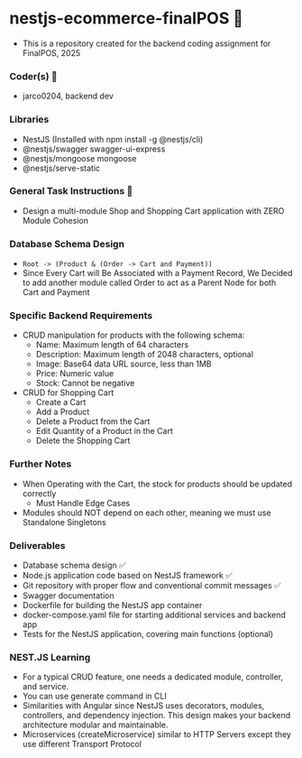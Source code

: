 # nestjs-ecommerce-finalPOS 🚀
- This is a repository created for the backend coding assignment for FinalPOS, 2025

### Coder(s) 🦾
- jarco0204, backend dev

### Libraries
- NestJS (Installed with npm install -g @nestjs/cli)
- @nestjs/swagger swagger-ui-express
- @nestjs/mongoose mongoose
- @nestjs/serve-static
                            
### General Task Instructions 👑
- Design a multi-module Shop and Shopping Cart application with ZERO Module Cohesion

### Database Schema Design
- `Root -> (Product & (Order -> Cart and Payment))`
- Since Every Cart will Be Associated with a Payment Record, We Decided to add another module called Order to act as a Parent Node for both Cart and Payment

### Specific Backend Requirements
- CRUD manipulation for products with the following schema:
    - Name: Maximum length of 64 characters
    - Description: Maximum length of 2048 characters, optional
    - Image: Base64 data URL source, less than 1MB
    - Price: Numeric value
    - Stock: Cannot be negative
- CRUD for Shopping Cart
    - Create a Cart
    - Add a Product
    - Delete a Product from the Cart
    - Edit Quantity of a Product in the Cart
    - Delete the Shopping Cart

### Further Notes
- When Operating with the Cart, the stock for products should be updated correctly
    - Must Handle Edge Cases
- Modules should NOT depend on each other, meaning we must use Standalone Singletons

### Deliverables
- Database schema design ✅
- Node.js application code based on NestJS framework ✅
- Git repository with proper flow and conventional commit messages ✅
- Swagger documentation
- Dockerfile for building the NestJS app container
- docker-compose.yaml file for starting additional services and backend app
- Tests for the NestJS application, covering main functions (optional)

### NEST.JS Learning 
- For a typical CRUD feature, one needs a dedicated module, controller, and service.
- You can use generate command in CLI
- Similarities with Angular since NestJS uses decorators, modules, controllers, and dependency injection. This design makes your backend architecture modular and maintainable.
- Microservices  (createMicroservice) similar to HTTP Servers except they use different Transport Protocol